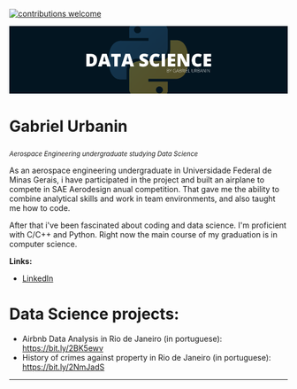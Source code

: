 [![contributions welcome](https://img.shields.io/badge/contributions-welcome-brightgreen.svg?style=flat)](https://github.com/carlosfab/data_science/issues)

<p align="center">
  <img src="logoDS.jpg" >
</p>

# Gabriel Urbanin
<sub>*Aerospace Engineering undergraduate studying Data Science*</sub>

As an aerospace engineering undergraduate in Universidade Federal de Minas Gerais, i have participated in the project and built an airplane to compete in SAE Aerodesign anual competition. That gave me the ability to combine analytical skills and work in team environments, and also taught me how to code.

After that i've been fascinated about coding and data science. I'm proficient with C/C++ and Python. Right now 
the main course of my graduation is in computer science.

**Links:**
* [LinkedIn](https://www.linkedin.com/in/gabriel-urbanin-04036a198/)

# Data Science projects:
- Airbnb Data Analysis in Rio de Janeiro (in portuguese): https://bit.ly/2BK5ewv
- History of crimes against property in Rio de Janeiro (in portuguese): https://bit.ly/2NmJadS
---
